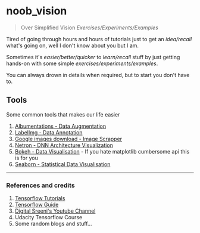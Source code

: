 # noob_vision

> Over Simplified Vision _Exercises/Experiments/Examples_

Tired of going through hours and hours of tutorials just to get an _idea/recall_ what's going on, well I don't know about you but I am.  

Sometimes it's _easier/better/quicker_ to _learn/recall_ stuff by just getting hands-on with some simple _exercises/experiments/examples_.

You can always drown in details when required, but to start you don't have to.

## Tools

Some common tools that makes our life easier

1. [Albumentations - Data Augmentation](https://github.com/albumentations-team/albumentations)
2. [LabelImg - Data Annotation](https://github.com/tzutalin/labelImg)
3. [Google images download - Image Scrapper](https://github.com/hardikvasa/google-images-download)
4. [Netron - DNN Architecture Visualization](https://github.com/lutzroeder/Netron)
5. [Bokeh - Data Visualisation](https://bokeh.org/) - If you hate matplotlib cumbersome api this is for you
6. [Seaborn - Statistical Data Visualisation](https://seaborn.pydata.org/index.html)

---

### References and credits

1. [Tensorflow Tutorials](https://www.tensorflow.org/tutorials)
2. [Tensorflow Guide](https://www.tensorflow.org/guide)
3. [Digital Sreeni's Youtube Channel](https://www.youtube.com/channel/UC34rW-HtPJulxr5wp2Xa04w)
4. Udacity Tensorflow Course
5. Some random blogs and stuff...
